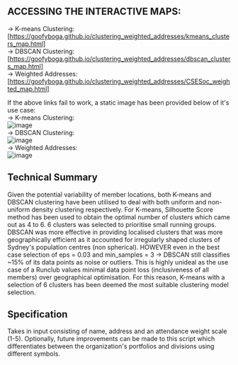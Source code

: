 ## ACCESSING THE INTERACTIVE MAPS:
-> K-means Clustering: [https://goofyboga.github.io/clustering_weighted_addresses/kmeans_clusters_map.html]  
-> DBSCAN Clustering: [https://goofyboga.github.io/clustering_weighted_addresses/dbscan_clusters_map.html]  
-> Weighted Addresses: [https://goofyboga.github.io/clustering_weighted_addresses/CSESoc_weighted_map.html]  

If the above links fail to work, a static image has been provided below of it's use case:  
-> K-means Clustering:  
![image](https://github.com/user-attachments/assets/596dcd62-f4df-48aa-bf3d-6a7d8ef509e6)  
-> DBSCAN Clustering:  
![image](https://github.com/user-attachments/assets/ab0386b7-1c0c-4dfc-b40d-8755841a7379)  
-> Weighted Addresses:  
![image](https://github.com/user-attachments/assets/6c594ab4-eaf3-4cf7-810e-31b7eb88a00f)  

## Technical Summary
Given the potential variability of member locations, both K-means and DBSCAN clustering have been utilised to deal 
with both uniform and non-uniform density clustering respectively. For K-means, Silhouette Score method has been used 
to obtain the optimal number of clusters which came out as 4 to 6. 6 clusters was selected to prioritise small running 
groups. DBSCAN was more effective in providing localised clusters that was more geographically efficient as it accounted 
for irregularly shaped clusters of Sydney's population centres (non spherical). HOWEVER even in the best case selection of 
eps = 0.03 and min_samples = 3 -> DBSCAN still classifies ~15% of its data points as noise or outliers. This is highly unideal 
as the use case of a Runclub values minimal data point loss (inclusiveness of all members) over geographical optimisation. 
For this reason, K-means with a selection of 6 clusters has been deemed the most suitable clustering model selection.

## Specification 
Takes in input consisting of name, address and an attendance weight scale (1-5). Optionally, future improvements can be made 
to this script which differentiates between the organization's portfolios and divisions using different symbols.  


